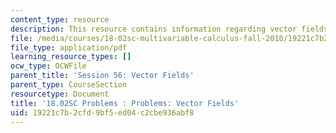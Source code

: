 ```yaml
---
content_type: resource
description: This resource contains information regarding vector fields.
file: /media/courses/18-02sc-multivariable-calculus-fall-2010/19221c7b2cfd9bf5ed04c2cbe936abf8_MIT18_02SC_pb_56_quest.pdf
file_type: application/pdf
learning_resource_types: []
ocw_type: OCWFile
parent_title: 'Session 56: Vector Fields'
parent_type: CourseSection
resourcetype: Document
title: '18.02SC Problems : Problems: Vector Fields'
uid: 19221c7b-2cfd-9bf5-ed04-c2cbe936abf8
---
```

